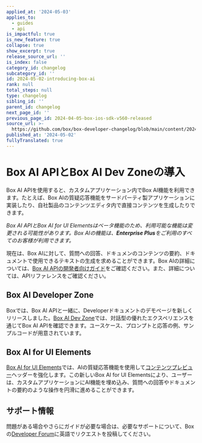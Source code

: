 ```yaml
---
applied_at: '2024-05-03'
applies_to:
  - guides
  - api
is_impactful: true
is_new_feature: true
collapse: true
show_excerpt: true
release_source_url: ''
is_index: false
category_id: changelog
subcategory_id: ''
id: 2024-05-02-introducing-box-ai
rank: null
total_steps: null
type: changelog
sibling_id: ''
parent_id: changelog
next_page_id: ''
previous_page_id: 2024-04-05-box-ios-sdk-v560-released
source_url: >-
  https://github.com/box/box-developer-changelog/blob/main/content/2024/05-02-introducing-box-ai.md
published_at: '2024-05-02'
fullyTranslated: true
---
```

# Box AI APIとBox AI Dev Zoneの導入

Box AI APIを使用すると、カスタムアプリケーション内でBox AI機能を利用できます。たとえば、Box AIの質疑応答機能をサードパーティ製アプリケーションに実装したり、自社製品のコンテンツエディタ内で直接コンテンツを生成したりできます。

_Box AI APIとBox AI for UI Elementsはベータ機能のため、利用可能な機能は変更される可能性があります。Box AIの機能は、**Enterprise Plus**をご利用のすべてのお客様が利用できます。_

<!-- more -->

現在は、Box AIに対して、質問への回答、ドキュメンのコンテンツの要約、ドキュメントで使用できるテキストの生成を求めることができます。Box AIの詳細については、[Box AI APIの開発者向けガイド][1]をご確認ください。また、詳細については、APIリファレンスをご確認ください。

## Box AI Developer Zone

Boxでは、Box AI APIと一緒に、Developerドキュメントのデモページを新しくリリースしました。[Box AI Dev Zone][2]では、対話型の優れたエクスペリエンスを通じてBox AI APIを確認できます。ユースケース、プロンプトと応答の例、サンプルコードが用意されています。

## Box AI for UI Elements

[Box AI for UI Elements][3]では、AIの質疑応答機能を使用して[コンテンツプレビュー][4]ヘッダーを強化します。この新しいBox AI for UI Elementsにより、ユーザーは、カスタムアプリケーションにAI機能を埋め込み、質問への回答やドキュメントの要約のような操作を円滑に進めることができます。

## サポート情報

問題がある場合やさらにガイドが必要な場合は、必要なサポートについて、Boxの[Developer Forum][5]に英語でリクエストを投稿してください。

[1]: https://developer.box.com/guides/box-ai

[2]: https://developer.box.com/ai-dev-zone

[3]: g://embed/ui-elements/preview#box-ai-ui-element

[4]: g://embed/ui-elements/preview

[5]: https://forum.box.com/
